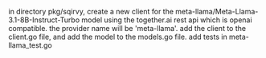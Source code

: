 in directory pkg/sqirvy, create a new client for the meta-llama/Meta-Llama-3.1-8B-Instruct-Turbo model using the together.ai rest api which is openai compatible. the provider name will be 'meta-llama'. add the client to the client.go file, and add the model to the models.go file. 
add tests in meta-llama_test.go 